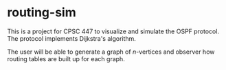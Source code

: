 # routing-sim
This is a project for CPSC 447 to visualize and simulate the OSPF protocol. The protocol implements Dijkstra's algorithm.

The user will be able to generate a graph of *n*-vertices and observer how routing tables are built up for each graph.